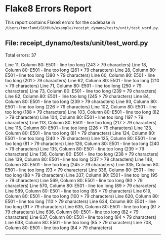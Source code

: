 # Flake8 Errors Report

This report contains Flake8 errors for the codebase in `/Users/tnorlund/GitHub/example/receipt_dynamo/tests/unit/test_word.py`.

## File: receipt_dynamo/tests/unit/test_word.py
Total errors: 37

Line 11, Column 80: E501 - line too long (243 > 79 characters)
Line 18, Column 80: E501 - line too long (261 > 79 characters)
Line 28, Column 80: E501 - line too long (380 > 79 characters)
Line 60, Column 80: E501 - line too long (201 > 79 characters)
Line 62, Column 80: E501 - line too long (210 > 79 characters)
Line 71, Column 80: E501 - line too long (250 > 79 characters)
Line 73, Column 80: E501 - line too long (239 > 79 characters)
Line 82, Column 80: E501 - line too long (245 > 79 characters)
Line 84, Column 80: E501 - line too long (239 > 79 characters)
Line 93, Column 80: E501 - line too long (226 > 79 characters)
Line 102, Column 80: E501 - line too long (188 > 79 characters)
Line 103, Column 80: E501 - line too long (82 > 79 characters)
Line 104, Column 80: E501 - line too long (197 > 79 characters)
Line 113, Column 80: E501 - line too long (217 > 79 characters)
Line 115, Column 80: E501 - line too long (226 > 79 characters)
Line 123, Column 80: E501 - line too long (81 > 79 characters)
Line 124, Column 80: E501 - line too long (240 > 79 characters)
Line 125, Column 80: E501 - line too long (81 > 79 characters)
Line 126, Column 80: E501 - line too long (240 > 79 characters)
Line 135, Column 80: E501 - line too long (239 > 79 characters)
Line 136, Column 80: E501 - line too long (238 > 79 characters)
Line 139, Column 80: E501 - line too long (237 > 79 characters)
Line 148, Column 80: E501 - line too long (245 > 79 characters)
Line 335, Column 80: E501 - line too long (93 > 79 characters)
Line 336, Column 80: E501 - line too long (88 > 79 characters)
Line 337, Column 80: E501 - line too long (95 > 79 characters)
Line 569, Column 80: E501 - line too long (80 > 79 characters)
Line 570, Column 80: E501 - line too long (89 > 79 characters)
Line 589, Column 80: E501 - line too long (85 > 79 characters)
Line 619, Column 80: E501 - line too long (100 > 79 characters)
Line 620, Column 80: E501 - line too long (110 > 79 characters)
Line 634, Column 80: E501 - line too long (91 > 79 characters)
Line 635, Column 80: E501 - line too long (81 > 79 characters)
Line 636, Column 80: E501 - line too long (82 > 79 characters)
Line 637, Column 80: E501 - line too long (84 > 79 characters)
Line 638, Column 80: E501 - line too long (85 > 79 characters)
Line 708, Column 80: E501 - line too long (84 > 79 characters)

--------------------------------------------------------------------------------
